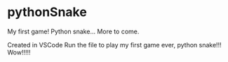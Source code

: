 # pythonSnake
My first game! Python snake... More to come.

Created in VSCode
Run the file to play my first game ever, python snake!!! Wow!!!!!